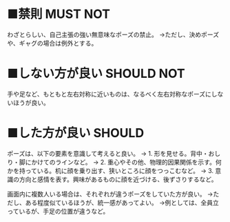 ﻿# ■禁則 MUST NOT
わざとらしい、自己主張の強い無意味なポーズの禁止。
→ただし、決めポーズや、ギャグの場合は例外とする。

# ■しない方が良い SHOULD NOT
手や足など、もともと左右対称に近いものは、なるべく左右対称なポーズにしないほうが良い。

# ■した方が良い SHOULD
ポーズは、以下の要素を意識して考えると良い。
→ 1. 形を見せる。背中・おしり・脚にかけてのラインなど。
→ 2. 重心やその他、物理的因果関係を示す。何かを持っている。机に顔を乗り出す、狭いところに顔をつっこむなど。
→ 3. 意識の方向と感情を表す。興味があるものに顔を近づける、後ずさりするなど。

画面内に複数人いる場合は、それぞれが違うポーズをしていた方が良い。
→ただし、ある程度似ているほうが、統一感があってよい。
→例としては、全員立っているが、手足の位置が違うなど。

